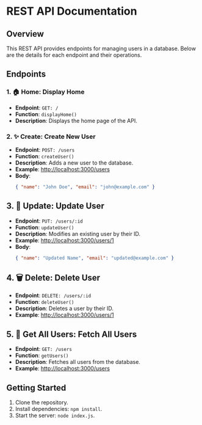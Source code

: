# REST API Documentation

## Overview

This REST API provides endpoints for managing users in a database. Below are the details for each endpoint and their operations.

## Endpoints

### 1. 🏠 Home: Display Home

- **Endpoint**: `GET: /`
- **Function**: `displayHome()`
- **Description**: Displays the home page of the API.

### 2. ✨ Create: Create New User

- **Endpoint**: `POST: /users`
- **Function**: `createUser()`
- **Description**: Adds a new user to the database.
- **Example**: [http://localhost:3000/users](http://localhost:3000/users)
- **Body**:
  ```json
  { "name": "John Doe", "email": "john@example.com" }

## 3. 🔄 Update: Update User

- **Endpoint**: `PUT: /users/:id`
- **Function**: `updateUser()`
- **Description**: Modifies an existing user by their ID.
- **Example**: [http://localhost:3000/users/1](http://localhost:3000/users/1)
- **Body**:
  ```json
  { "name": "Updated Name", "email": "updated@example.com" }

## 4. 🗑️ Delete: Delete User

- **Endpoint**: `DELETE: /users/:id`
- **Function**: `deleteUser()`
- **Description**: Deletes a user by their ID.
- **Example**: [http://localhost:3000/users/1](http://localhost:3000/users/1)

## 5. 🔄 Get All Users: Fetch All Users

- **Endpoint**: `GET: /users`
- **Function**: `getUsers()`
- **Description**: Fetches all users from the database.
- **Example**: [http://localhost:3000/users](http://localhost:3000/users)

## Getting Started

1. Clone the repository.
2. Install dependencies: `npm install`.
3. Start the server: `node index.js`.
